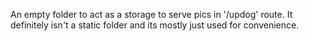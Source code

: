 An empty folder to act as a storage to serve pics in '/updog' route. It definitely isn't a static folder and its mostly just used for convenience.